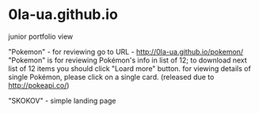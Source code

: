 # 0la-ua.github.io
junior portfolio view

"Pokemon" - for reviewing go to URL - http://0la-ua.github.io/pokemon/
"Pokemon" is for reviewing Pokémon's info in list of 12; to download next list of 12 items you should click "Loard more" button.
for viewing details of single Pokémon, please click on a single card.
(released due to http://pokeapi.co/)

"SKOKOV" - simple landing page
